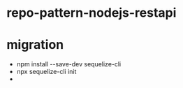 # repo-pattern-nodejs-restapi

# migration 

- npm install --save-dev sequelize-cli
- npx sequelize-cli init
- 